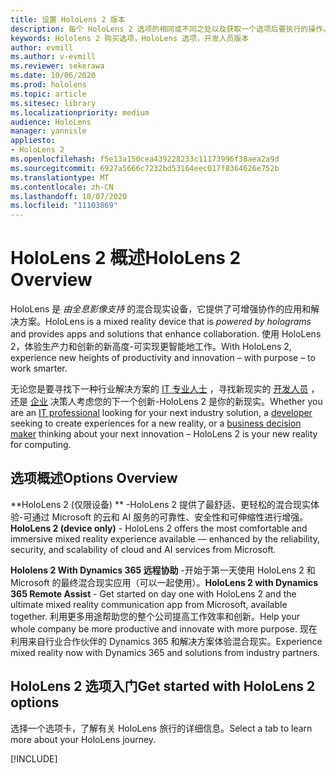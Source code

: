 ```yaml
---
title: 设置 HoloLens 2 版本
description: 每个 HoloLens 2 选项的相同或不同之处以及获取一个选项后要执行的操作。
keywords: Hololens 2 购买选项，HoloLens 选项，开发人员版本
author: evmill
ms.author: v-evmill
ms.reviewer: sekerawa
ms.date: 10/06/2020
ms.prod: hololens
ms.topic: article
ms.sitesec: library
ms.localizationpriority: medium
audience: HoloLens
manager: yannisle
appliesto:
- HoloLens 2
ms.openlocfilehash: f5e13a150cea439228233c11173996f38aea2a9d
ms.sourcegitcommit: 6927a5666c7232bd53164eec017f8364626e752b
ms.translationtype: MT
ms.contentlocale: zh-CN
ms.lasthandoff: 10/07/2020
ms.locfileid: "11103869"
---
```

# <span data-ttu-id="9c860-104">HoloLens 2 概述</span><span class="sxs-lookup"><span data-stu-id="9c860-104">HoloLens 2 Overview</span></span>

<span data-ttu-id="9c860-105">HoloLens 是 *由全息影像支持* 的混合现实设备，它提供了可增强协作的应用和解决方案。</span><span class="sxs-lookup"><span data-stu-id="9c860-105">HoloLens is a mixed reality device that is *powered by holograms* and provides apps and solutions that enhance collaboration.</span></span> <span data-ttu-id="9c860-106">使用 HoloLens 2，体验生产力和创新的新高度-可实现更智能地工作。</span><span class="sxs-lookup"><span data-stu-id="9c860-106">With HoloLens 2, experience new heights of productivity and innovation – with purpose – to work smarter.</span></span>

<span data-ttu-id="9c860-107">无论您是要寻找下一种行业解决方案的 [IT 专业人士](https://www.microsoft.com/hololens/apps) ，寻找新现实的 [开发人员](https://www.microsoft.com/hololens/developers) ，还是 [企业](https://www.microsoft.com/hololens/apps) 决策人考虑您的下一个创新-HoloLens 2 是你的新现实。</span><span class="sxs-lookup"><span data-stu-id="9c860-107">Whether you are an [IT professional](https://www.microsoft.com/hololens/apps) looking for your next industry solution, a [developer](https://www.microsoft.com/hololens/developers) seeking to create experiences for a new reality, or a [business decision maker](https://www.microsoft.com/hololens/apps) thinking about your next innovation – HoloLens 2 is your new reality for computing.</span></span> 

## <span data-ttu-id="9c860-108">选项概述</span><span class="sxs-lookup"><span data-stu-id="9c860-108">Options Overview</span></span>

<span data-ttu-id="9c860-109">\*\*HoloLens 2 (仅限设备) \*\* -HoloLens 2 提供了最舒适、更轻松的混合现实体验-可通过 Microsoft 的云和 AI 服务的可靠性、安全性和可伸缩性进行增强。</span><span class="sxs-lookup"><span data-stu-id="9c860-109">**HoloLens 2 (device only)** - HoloLens 2 offers the most comfortable and immersive mixed reality experience available — enhanced by the reliability, security, and scalability of cloud and AI services from Microsoft.</span></span>

<span data-ttu-id="9c860-110">**Hololens 2 With Dynamics 365 远程协助** -开始于第一天使用 HoloLens 2 和 Microsoft 的最终混合现实应用（可以一起使用）。</span><span class="sxs-lookup"><span data-stu-id="9c860-110">**HoloLens 2 with Dynamics 365 Remote Assist** - Get started on day one with HoloLens 2 and the ultimate mixed reality communication app from Microsoft, available together.</span></span> <span data-ttu-id="9c860-111">利用更多用途帮助您的整个公司提高工作效率和创新。</span><span class="sxs-lookup"><span data-stu-id="9c860-111">Help your whole company be more productive and innovate with more purpose.</span></span> <span data-ttu-id="9c860-112">现在利用来自行业合作伙伴的 Dynamics 365 和解决方案体验混合现实。</span><span class="sxs-lookup"><span data-stu-id="9c860-112">Experience mixed reality now with Dynamics 365 and solutions from industry partners.</span></span>

## <span data-ttu-id="9c860-113">HoloLens 2 选项入门</span><span class="sxs-lookup"><span data-stu-id="9c860-113">Get started with HoloLens 2 options</span></span>
<span data-ttu-id="9c860-114">选择一个选项卡，了解有关 HoloLens 旅行的详细信息。</span><span class="sxs-lookup"><span data-stu-id="9c860-114">Select a tab to learn more about your HoloLens journey.</span></span> 

[!INCLUDE[](includes/options-overview.md)]

